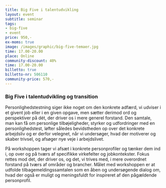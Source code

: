 ```yaml
---
title: Big Five i talentudvikling
layout: event
subtitle: seminar
tags:
- big-five
- event
price: 950,-
ex-moms: true
image: /images/graphic/big-five-temaer.jpg
time: 17.00-20.00
place: Online
community-discount: 40%
time: 17.00-20.00
billetto: true
billetto-nr: 506110
community-price: 570,-
---
```


### Big Five i talentudvikling og transition
Personlighedstestning siger ikke noget om den konkrete adfærd, vi udviser i et givent job eller i en given opgave, men sætter derimod ord og perspektiver på dét, der driver os i mere generel forstand. Den samtale, man kan få om personlige tilbøjeligheder, styrker og udfordringer med en personlighedstest, løfter således bevidstheden op over det konkrete arbejdsliv og er derfor velegnet, når vi undersøger, hvad der motiverer og skaber trivsel, og afsøger nye veje i arbejdslivet.

På workshoppen tager vi afsæt i konkrete personprofiler og tænker dem ind i, op over og på tværs af specifikke virkefelter og jobkontekster. Fokus rettes mod det, der driver os, og det, vi trives med, i mere overordnet forstand på tværs af områder og brancher. Målet med workshoppen er at udfolde tilbagemeldingssamtalen som en åben og undersøgende dialog om, hvad der også er muligt og meningsfuldt for inspireret af den pågældende personprofil.